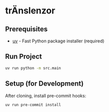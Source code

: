 # trÄnslenzor

## Prerequisites

- [uv](https://docs.astral.sh/uv/install/) - Fast Python package installer (required)

## Run Project

```sh
uv run python -m src.main
```

## Setup (for Development)

After cloning, install pre-commit hooks:

```sh
uv run pre-commit install
```
